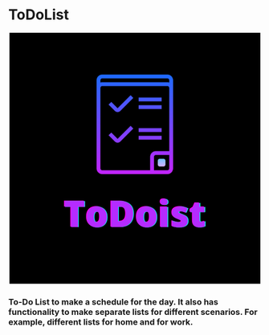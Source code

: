 # ToDoList

 <div align="center">
  <img src="ToDoist.png" />
</div>

### To-Do List to make a schedule for the day. It also has functionality to make separate lists for different scenarios. For example, different lists for home and for work.
